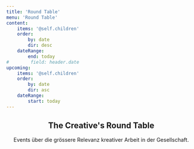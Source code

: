 ```yaml
---
title: 'Round Table'
menu: 'Round Table'
content:
    items: '@self.children'
    order:
        by: date
        dir: desc
    dateRange:
        end: today
#        field: header.date
upcoming:
    items: '@self.children'
    order:
        by: date
        dir: asc
    dateRange:
        start: today
---
```


<header class="banner horizontal-center" markdown="1">

## The Creative's Round Table

Events über die grössere Relevanz kreativer Arbeit in der Gesellschaft.

<br />

</header>
